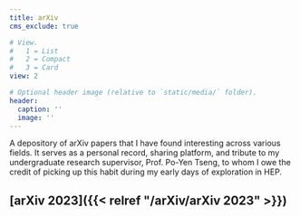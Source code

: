 ```yaml
---
title: arXiv
cms_exclude: true

# View.
#   1 = List
#   2 = Compact
#   3 = Card
view: 2

# Optional header image (relative to `static/media/` folder).
header:
  caption: ''
  image: ''
---
```


A depository of arXiv papers that I have found interesting across various fields. It serves as a personal record, sharing platform, and tribute to my undergraduate research supervisor, Prof. Po-Yen Tseng, to whom I owe the credit of picking up this habit during my early days of exploration in HEP.

## [arXiv 2023]({{< relref "/arXiv/arXiv 2023" >}})
